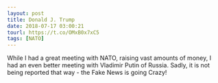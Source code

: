 ```yaml
---
layout: post
title: Donald J. Trump
date: 2018-07-17 03:00:21
tourl: https://t.co/OMxB0x7xC5
tags: [NATO]
---
```

While I had a great meeting with NATO, raising vast amounts of money, I had an even better meeting with Vladimir Putin of Russia. Sadly, it is not being reported that way - the Fake News is going Crazy!